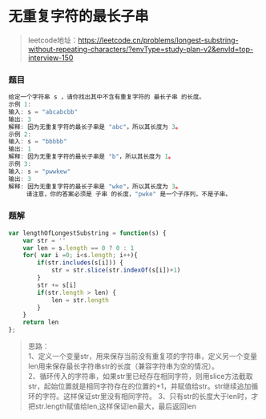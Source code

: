 # 无重复字符的最长子串
> leetcode地址：https://leetcode.cn/problems/longest-substring-without-repeating-characters/?envType=study-plan-v2&envId=top-interview-150
### 题目
```js
给定一个字符串 s ，请你找出其中不含有重复字符的 最长子串 的长度。
示例 1:
输入: s = "abcabcbb"
输出: 3 
解释: 因为无重复字符的最长子串是 "abc"，所以其长度为 3。
示例 2:
输入: s = "bbbbb"
输出: 1
解释: 因为无重复字符的最长子串是 "b"，所以其长度为 1。
示例 3:
输入: s = "pwwkew"
输出: 3
解释: 因为无重复字符的最长子串是 "wke"，所以其长度为 3。
     请注意，你的答案必须是 子串 的长度，"pwke" 是一个子序列，不是子串。
```
### 题解
```js
var lengthOfLongestSubstring = function(s) {
    var str = ''
    var len = s.length == 0 ? 0 : 1
    for( var i =0; i<s.length; i++){
        if(str.includes(s[i])) {
            str = str.slice(str.indexOf(s[i])+1)
        } 
        str += s[i]
        if(str.length > len) {
            len = str.length
        }
    }
    return len
};
```
> 思路：<br />
1、定义一个变量str，用来保存当前没有重复项的字符串，定义另一个变量len用来保存最长字符串str的长度（兼容字符串为空的情况）。<br />
2、循环传入的字符串，如果str里已经存在相同字符，则用slice方法截取str，起始位置就是相同字符存在的位置的+1，并赋值给str。str继续追加循环的字符。这样保证str里没有相同字符。
3、只有str的长度大于len时，才把str.length赋值给len,这样保证len最大，最后返回len